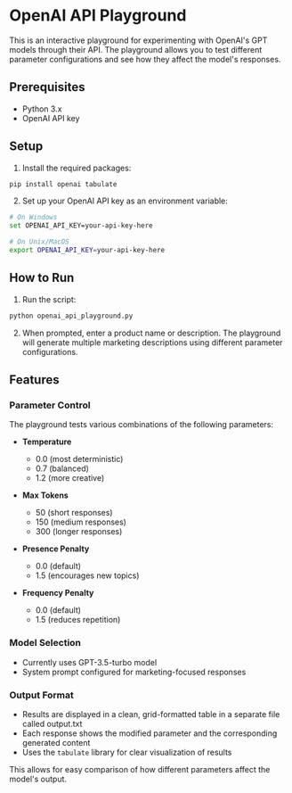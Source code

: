 # OpenAI API Playground

This is an interactive playground for experimenting with OpenAI's GPT models through their API. The playground allows you to test different parameter configurations and see how they affect the model's responses.

## Prerequisites

- Python 3.x
- OpenAI API key

## Setup

1. Install the required packages:
```bash
pip install openai tabulate
```

2. Set up your OpenAI API key as an environment variable:
```bash
# On Windows
set OPENAI_API_KEY=your-api-key-here

# On Unix/MacOS
export OPENAI_API_KEY=your-api-key-here
```

## How to Run

1. Run the script:
```bash
python openai_api_playground.py
```

2. When prompted, enter a product name or description. The playground will generate multiple marketing descriptions using different parameter configurations.

## Features

### Parameter Control
The playground tests various combinations of the following parameters:

- **Temperature**
  - 0.0 (most deterministic)
  - 0.7 (balanced)
  - 1.2 (more creative)

- **Max Tokens**
  - 50 (short responses)
  - 150 (medium responses)
  - 300 (longer responses)

- **Presence Penalty**
  - 0.0 (default)
  - 1.5 (encourages new topics)

- **Frequency Penalty**
  - 0.0 (default)
  - 1.5 (reduces repetition)

### Model Selection
- Currently uses GPT-3.5-turbo model
- System prompt configured for marketing-focused responses

### Output Format
- Results are displayed in a clean, grid-formatted table in a separate file called output.txt
- Each response shows the modified parameter and the corresponding generated content
- Uses the `tabulate` library for clear visualization of results

This allows for easy comparison of how different parameters affect the model's output. 
